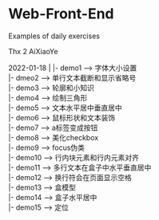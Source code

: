 # Web-Front-End
Examples of daily exercises

Thx 2 AiXiaoYe

2022-01-18
    |
    |- demo1  --> 字体大小设置<br/>
    |- dmeo2  --> 单行文本截断和显示省略号<br/>
    |- demo3  --> 轮廓和小知识<br/>
    |- demo4  --> 绘制三角形<br/>
    |- demo5  --> 文本水平居中垂直居中<br/>
    |- demo6  --> 鼠标形状和文本装饰<br/>
    |- demo7  --> a标签变成按钮<br/>
    |- demo8  --> 美化checkbox<br/>
    |- demo9  --> focus伪类<br/>
    |- demo10 --> 行内块元素和行内元素对齐<br/>
    |- demo11 --> 多行文本在盒子中水平垂直居中<br/>
    |- demo12 --> 换行符会在页面显示空格<br/>
    |- demo13 --> 盒模型<br/>
    |- demo14 --> 盒子水平居中<br/>
    |- demo15 --> 定位<br/>